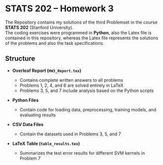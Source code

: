 # STATS 202 – Homework 3

The Repository contains my solutions of the third Problemset in the course **STATS 202** (Stanford University).  
The coding exercises were programmed in **Python**, also the Latex file is contained in this repository, whereas the Latex file represents
the solutions of the problems and also the task specifications.

## Structure

- **Overleaf Report (`HW3_Report.tex`)**
  - Contains complete written answers to all problems
  - Problems 1, 2, 4, and 6 are solved entirely in LaTeX
  - Problems 3, 5, and 7 include analysis based on the Python scripts

- **Python Files**
  - Contain code for loading data, preprocessing, training models, and evaluating results

- **CSV Data Files**
  - Contain the datasets used in Problems 3, 5, and 7

- **LaTeX Table (`table_results.tex`)**
  - Summarizes the test error results for different SVM kernels in Problem 7


